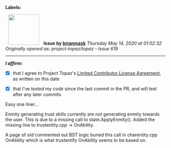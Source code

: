 **Labels:**



<a href="https://github.com/brianmask"><img src="https://avatars2.githubusercontent.com/u/33399423?v=4" width="96" height="96" hspace="10"></img></a> **Issue by [brianmask](https://github.com/brianmask)**
_Thursday May 14, 2020 at 01:02:32_
_Originally opened as: project-topaz/topaz - Issue 619_

----

<!-- place 'x' mark between square [] brackets to affirm: -->
**_I affirm:_**
- [x] that I agree to Project Topaz's [Limited Contributor License Agreement](http://project-topaz.com/blob/release/CONTRIBUTOR_AGREEMENT.md), as written on this date
- [x] that I've _tested my code_ since the last commit in the PR, and will test after any later commits

Easy one liner...

Enmity generating trust skills currently are not generating enmity towards the user.  This is due to a missing call to state.ApplyEnmity().  Added the missing line to trustentity.cpp -> OnAbility.

A page of old commented out BST logic buried this call in charentity.cpp OnAbility which is what trustentify OnAbility seems to be based on.
